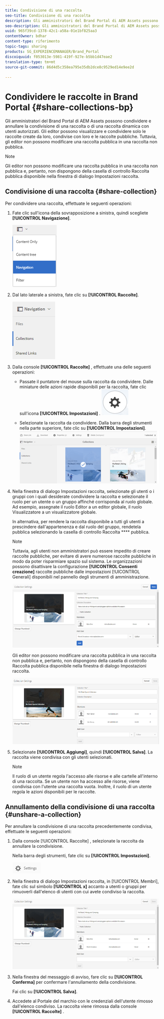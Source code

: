 ```yaml
---
title: Condivisione di una raccolta
seo-title: Condivisione di una raccolta
description: Gli amministratori del Brand Portal di AEM Assets possono condividere e annullare la condivisione di una raccolta o di una raccolta dinamica con utenti autorizzati. Gli editor possono visualizzare e condividere solo le raccolte create da loro, condivise con loro e le raccolte pubbliche.
seo-description: Gli amministratori del Brand Portal di AEM Assets possono condividere e annullare la condivisione di una raccolta o di una raccolta dinamica con utenti autorizzati. Gli editor possono visualizzare e condividere solo le raccolte create da loro, condivise con loro e le raccolte pubbliche.
uuid: 965f39cd-1378-42c1-a58a-01e1bf825aa3
contentOwner: bdhar
content-type: riferimento
topic-tags: sharing
products: SG_EXPERIENCEMANAGER/Brand_Portal
discoiquuid: f053013e-5981-419f-927e-b5bb1d47eae2
translation-type: tm+mt
source-git-commit: 86d4d5c358ea795e35db2dce8c9529ed14e9ee2d

---
```



# Condividere le raccolte in Brand Portal {#share-collections-bp}

Gli amministratori del Brand Portal di AEM Assets possono condividere e annullare la condivisione di una raccolta o di una raccolta dinamica con utenti autorizzati. Gli editor possono visualizzare e condividere solo le raccolte create da loro, condivise con loro e le raccolte pubbliche. Tuttavia, gli editor non possono modificare una raccolta pubblica in una raccolta non pubblica.

>[!NOTE]
>
>Gli editor non possono modificare una raccolta pubblica in una raccolta non pubblica e, pertanto, non dispongono della casella di controllo Raccolta  pubblica disponibile nella finestra di dialogo Impostazioni  raccolta.

## Condivisione di una raccolta {#share-collection}

Per condividere una raccolta, effettuate le seguenti operazioni:

1. Fate clic sull'icona della sovrapposizione a sinistra, quindi scegliete **[!UICONTROL Navigazione]**.

   ![](assets/contenttree-1.png)

1. Dal lato laterale a sinistra, fate clic su **[!UICONTROL Raccolte]**.

   ![](assets/access_collections.png)

1. Dalla console **[!UICONTROL Raccolte]** , effettuate una delle seguenti operazioni:

   * Passate il puntatore del mouse sulla raccolta da condividere. Dalle miniature delle azioni rapide disponibili per la raccolta, fate clic sull'icona **[!UICONTROL Impostazioni]** .
   ![](assets/settings_thumbnail.png)

   * Selezionate la raccolta da condividere. Dalla barra degli strumenti nella parte superiore, fate clic su **[!UICONTROL Impostazioni]**.
   ![](assets/collection-sharing.png)

1. Nella finestra di dialogo Impostazioni  raccolta, selezionate gli utenti o i gruppi con i quali desiderate condividere la raccolta e selezionate il ruolo per un utente o un gruppo affinché corrisponda al ruolo globale. Ad esempio, assegnate il ruolo Editor a un editor globale, il ruolo Visualizzatore a un visualizzatore globale.

   In alternativa, per rendere la raccolta disponibile a tutti gli utenti a prescindere dall'appartenenza e dal ruolo del gruppo, rendetela pubblica selezionando la casella di controllo Raccolta **** pubblica.

   >[!NOTE]
   >
   >Tuttavia, agli utenti non amministratori può essere impedito di creare raccolte pubbliche, per evitare di avere numerose raccolte pubbliche in modo da poter risparmiare spazio sul sistema. Le organizzazioni possono disattivare la configurazione **[!UICONTROL Consenti creazione]** raccolte pubbliche dalle impostazioni [!UICONTROL Generali] disponibili nel pannello degli strumenti di amministrazione.

   ![](assets/collection_sharingadduser.png)

   Gli editor non possono modificare una raccolta pubblica in una raccolta non pubblica e, pertanto, non dispongono della casella di controllo Raccolta  pubblica disponibile nella finestra di dialogo Impostazioni  raccolta.

   ![](assets/collection-setting-editor.png)

1. Selezionate **[!UICONTROL Aggiungi]**, quindi **[!UICONTROL Salva]**. La raccolta viene condivisa con gli utenti selezionati.

   >[!NOTE]
   >
   >Il ruolo di un utente regola l'accesso alle risorse e alle cartelle all'interno di una raccolta. Se un utente non ha accesso alle risorse, viene condivisa con l'utente una raccolta vuota. Inoltre, il ruolo di un utente regola le azioni disponibili per le raccolte.

## Annullamento della condivisione di una raccolta {#unshare-a-collection}

Per annullare la condivisione di una raccolta precedentemente condivisa, effettuate le seguenti operazioni:

1. Dalla console [!UICONTROL Raccolte] , selezionate la raccolta da annullare la condivisione.

   Nella barra degli strumenti, fate clic su **[!UICONTROL Impostazioni]**.

   ![](assets/collection_settings.png)

1. Nella finestra di dialogo Impostazioni  raccolta, in [!UICONTROL Membri], fate clic sul simbolo **[!UICONTROL x]** accanto a utenti o gruppi per rimuoverli dall'elenco di utenti con cui avete condiviso la raccolta.

   ![](assets/unshare_collection.png)

1. Nella finestra del messaggio di avviso, fare clic su **[!UICONTROL Conferma]** per confermare l'annullamento della condivisione.

   Fai clic su **[!UICONTROL Salva]**.

1. Accedete al Portale del marchio con le credenziali dell'utente rimosso dall'elenco condiviso. La raccolta viene rimossa dalla console **[!UICONTROL Raccolte]** .
